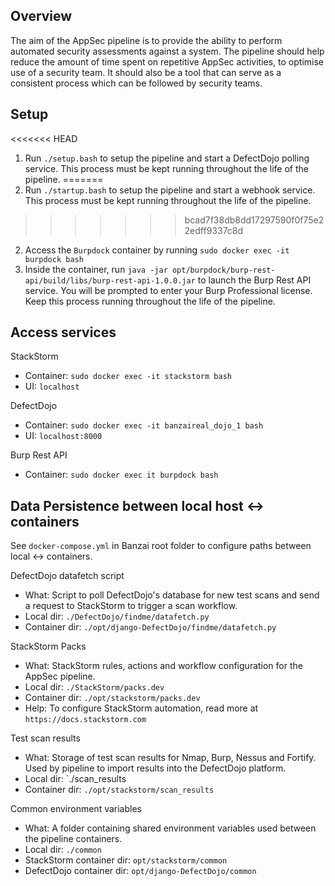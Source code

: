 ## Overview

The aim of the AppSec pipeline is to provide the ability to perform automated security assessments against a system. The pipeline should help reduce the amount of time spent on repetitive AppSec activities, to optimise use of a security team. It should also be a tool that can serve as a consistent process which can be followed by security teams.

## Setup

<<<<<<< HEAD
1. Run `./setup.bash` to setup the pipeline and start a DefectDojo polling service. This process must be kept running throughout the life of the pipeline.
=======
1. Run `./startup.bash` to setup the pipeline and start a webhook service. This process must be kept running throughout the life of the pipeline.
>>>>>>> bcad7f38db8dd17297590f0f75e22edff9337c8d
2. Access the `Burpdock` container by running `sudo docker exec -it burpdock bash`
3. Inside the container, run `java -jar opt/burpdock/burp-rest-api/build/libs/burp-rest-api-1.0.0.jar` to launch the Burp Rest API service. You will be prompted to enter your Burp Professional license. Keep this process running throughout the life of the pipeline.

## Access services

StackStorm
* Container: `sudo docker exec -it stackstorm bash`
* UI: `localhost`

DefectDojo
* Container: `sudo docker exec -it banzaireal_dojo_1 bash`
* UI: `localhost:8000`

Burp Rest API
* Container: `sudo docker exec it burpdock bash`

## Data Persistence between local host <-> containers

See `docker-compose.yml` in Banzai root folder to configure paths between local <-> containers.

DefectDojo datafetch script
* What: Script to poll DefectDojo's database for new test scans and send a request to StackStorm to trigger a scan workflow.
* Local dir: `./DefectDojo/findme/datafetch.py`
* Container dir: `./opt/django-DefectDojo/findme/datafetch.py`

StackStorm Packs
* What: StackStorm rules, actions and workflow configuration for the AppSec pipeline.
* Local dir: `./StackStorm/packs.dev`
* Container dir: `./opt/stackstorm/packs.dev`
* Help: To configure StackStorm automation, read more at `https://docs.stackstorm.com`

Test scan results
* What: Storage of test scan results for Nmap, Burp, Nessus and Fortify. Used by pipeline to import results into the DefectDojo platform.
* Local dir: `./scan_results
* Container dir: `./opt/stackstorm/scan_results`

Common environment variables
* What: A folder containing shared environment variables used between the pipeline containers.
* Local dir: `./common`
* StackStorm container dir: `opt/stackstorm/common`
* DefectDojo container dir: `opt/django-DefectDojo/common`
